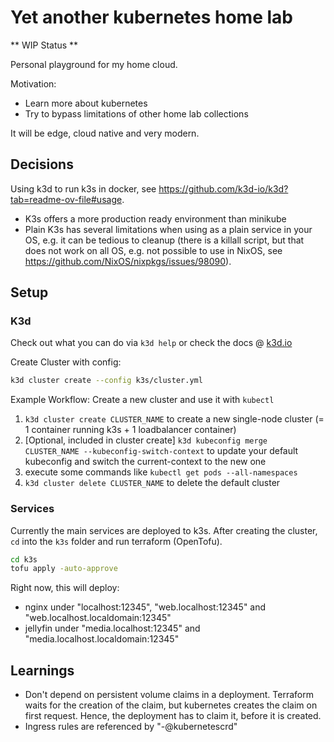 # Yet another kubernetes home lab

** WIP Status **

Personal playground for my home cloud.

Motivation:
- Learn more about kubernetes
- Try to bypass limitations of other home lab collections

It will be edge, cloud native and very modern.


## Decisions

Using k3d to run k3s in docker, see https://github.com/k3d-io/k3d?tab=readme-ov-file#usage.

- K3s offers a more production ready environment than minikube
- Plain K3s has several limitations when using as a plain service in your OS, e.g. it can be tedious to cleanup (there is a killall script, but that does not work on all OS, e.g. not possible to use in NixOS, see https://github.com/NixOS/nixpkgs/issues/98090).


## Setup

### K3d

Check out what you can do via `k3d help` or check the docs @ [k3d.io](https://k3d.io)

Create Cluster with config:
```bash
k3d cluster create --config k3s/cluster.yml
```


Example Workflow: Create a new cluster and use it with `kubectl`

1. `k3d cluster create CLUSTER_NAME` to create a new single-node cluster (= 1 container running k3s + 1 loadbalancer container)
2. [Optional, included in cluster create] `k3d kubeconfig merge CLUSTER_NAME --kubeconfig-switch-context` to update your default kubeconfig and switch the current-context to the new one
3. execute some commands like `kubectl get pods --all-namespaces`
4. `k3d cluster delete CLUSTER_NAME` to delete the default cluster

### Services
Currently the main services are deployed to k3s.
After creating the cluster, `cd` into the `k3s` folder and run terraform (OpenTofu).

```bash
cd k3s
tofu apply -auto-approve
```

Right now, this will deploy:
- nginx under "localhost:12345", "web.localhost:12345" and "web.localhost.localdomain:12345"
- jellyfin under "media.localhost:12345" and "media.localhost.localdomain:12345"

## Learnings

- Don't depend on persistent volume claims in a deployment. Terraform waits for the creation of the claim, but kubernetes creates the claim on first request. Hence, the deployment has to claim it, before it is created.
- Ingress rules are referenced by "<middleware-namespace>-<middleware-name>@kubernetescrd"


